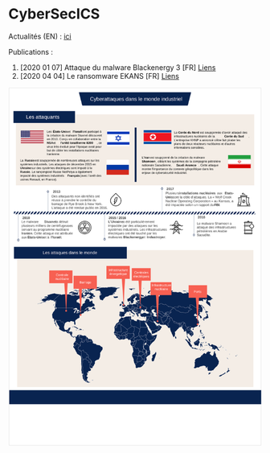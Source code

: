 # CyberSecICS
Actualités (EN) :
[ici](News/news.md)

Publications :

1. [2020 01 07] Attaque du malware Blackenergy 3 [FR] [Liens](https://github.com/CyberSecICS/CyberSecICS.github.io/blob/master/Publications/2020_01_07_BLACKENERGY_V3.pdf)
2. [2020 04 04] Le ransomware EKANS [FR] [Liens](https://github.com/CyberSecICS/CyberSecICS.github.io/blob/master/Publications/2020_04_04_EKANS_RANSOMWARE.pdf)

![Les cyberattaques dans le monde industriel](Content/menaces.svg?raw=true)
